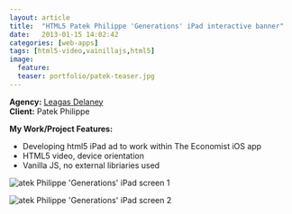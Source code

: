 ```yaml
---
layout: article
title:  "HTML5 Patek Philippe 'Generations' iPad interactive banner"
date:   2013-01-15 14:02:42
categories: [web-apps]
tags: [html5-video,vainillajs,html5]
image:
  feature:
  teaser: portfolio/patek-teaser.jpg
---
```


**Agency:** [Leagas Delaney](http://www.leagasdelaney.co.uk/)  
**Client:** Patek Philippe

**My Work/Project Features:**

- Developing html5 iPad ad to work within The Economist iOS app
- HTML5 video, device orientation
- Vanilla JS, no external libriaries used

![atek Philippe 'Generations' iPad screen 1]({{site.baseurl}}/images/portfolio/patek-1.jpg "Patek Philippe 'Generations' iPad screen 1")

![atek Philippe 'Generations' iPad screen 2]({{site.baseurl}}/images/portfolio/patek-2.jpg "Patek Philippe 'Generations' iPad screen 2")
